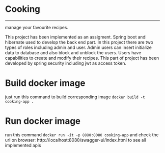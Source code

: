 # Cooking

***
manage your favourite recipes.

This project has been implemented as an assigment. Spring boot and hibernate used to develop the back end part. In this
project there are two types of roles including admin and user. Admin users can insert initialize data to database and
also block and unblock the users. Users have capabilities to create and modify their recipes. This part of project has
been developed by spring security including jwt as access token.

# Build docker image

just run this command to build corresponding image `docker build -t cooking-app .`

# Run docker image

run this command `docker run -it -p 8080:8080 cooking-app` and check the url on
browser: http://localhost:8080/swagger-ui/index.html to see all implemented apis
